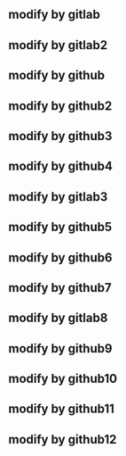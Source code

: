 ## modify by gitlab
## modify by gitlab2
## modify by github
## modify by github2
## modify by github3
## modify by github4

## modify by gitlab3

## modify by github5
## modify by github6

## modify by github7

## modify by gitlab8

## modify by github9

## modify by github10

## modify by github11

## modify by github12
